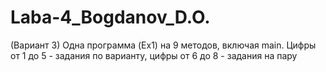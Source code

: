 # Laba-4_Bogdanov_D.O.
(Вариант 3)
Одна программа (Ex1) на 9 методов, включая main. Цифры от 1 до 5 - задания по варианту, цифры от 6 до 8 - задания на пару
